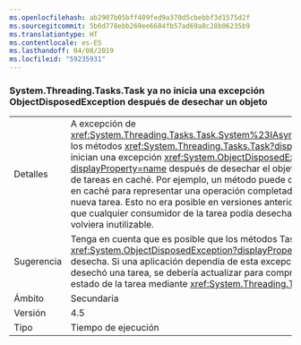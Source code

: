 ```yaml
---
ms.openlocfilehash: ab2907b05bff409fed9a370d5cbebbf3d1575d2f
ms.sourcegitcommit: 5b6d778ebb269ee6684fb57ad69a8c28b06235b9
ms.translationtype: HT
ms.contentlocale: es-ES
ms.lasthandoff: 04/08/2019
ms.locfileid: "59235931"
---
```

### <a name="systemthreadingtaskstask-no-longer-throw-objectdisposedexception-after-object-is-disposed"></a>System.Threading.Tasks.Task ya no inicia una excepción ObjectDisposedException después de desechar un objeto

|   |   |
|---|---|
|Detalles|A excepción de <xref:System.Threading.Tasks.Task.System%23IAsyncResult%23AsyncWaitHandle>, los métodos <xref:System.Threading.Tasks.Task?displayProperty=name> ya no inician una excepción <xref:System.ObjectDisposedException?displayProperty=name> después de desechar el objeto. Este cambio admite el uso de tareas en caché. Por ejemplo, un método puede devolver una tarea almacenada en caché para representar una operación completada en lugar de asignar una nueva tarea. Esto no era posible en versiones anteriores de .NET Framework, ya que cualquier consumidor de la tarea podía desecharla, lo que hacía que se volviera inutilizable.|
|Sugerencia|Tenga en cuenta que es posible que los métodos Task ya no inicien excepciones <xref:System.ObjectDisposedException?displayProperty=name> cuando el objeto se desecha. Si una aplicación dependía de esta excepción para conocer que se desechó una tarea, se debería actualizar para comprobar de forma explícita el estado de la tarea mediante <xref:System.Threading.Tasks.Task.Status>.|
|Ámbito|Secundaria|
|Versión|4.5|
|Tipo|Tiempo de ejecución|
